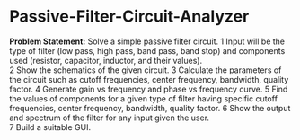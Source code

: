 # Passive-Filter-Circuit-Analyzer

**Problem Statement:** Solve a simple passive filter circuit. 
1 Input will be the type of filter (low pass, high pass, band pass, band stop) and 
components used (resistor, capacitor, inductor, and their values).  
2 Show the schematics of the given circuit. 
3 Calculate the parameters of the circuit such as cutoff frequencies, center 
frequency, bandwidth, quality factor. 
4 Generate gain vs frequency and phase vs frequency curve. 
5 Find the values of components for a given type of filter having specific cutoff 
frequencies, center frequency, bandwidth, quality factor. 
6 Show the output and spectrum of the filter for any input given the user.  
7 Build a suitable GUI. 
